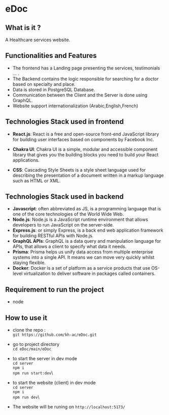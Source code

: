 # eDoc

## What is it ?

A Healthcare services website.

## Functionalities and Features

- The frontend has a Landing page presenting the services, testimonials ... .
- The Backend contains the logic responsible for searching for a doctor based on specialty and place.
- Data is stored in PostgreSQL Database.
- Communication between the Client and the Server is done using GraphQL.
- Website support internationalization (Arabic,English,French)

## Technologies Stack used in frontend

- **React.js**: React is a free and open-source front-end JavaScript library for building user interfaces based on components by Facebook Inc.

- **Chakra UI**: Chakra UI is a simple, modular and accessible component library that gives you the building blocks you need to build your React applications.

- **CSS**: Cascading Style Sheets is a style sheet language used for describing the presentation of a document written in a markup language such as HTML or XML.

## Technologies Stack used in backend

- **Javascript**: often abbreviated as JS, is a programming language that is one of the core technologies of the World Wide Web.
- **Node.js**: Node.js is a JavaScript runtime environment that allows developers to run JavaScript on the server-side.
- **Express.js**: or simply Express, is a back end web application framework for building RESTful APIs with Node.js.
- **GraphQL APIs**: GraphQL is a data query and manipulation language for APIs, that allows a client to specify what data it needs.
- **Prisma**: Prisma helps us unify data access from multiple enterprise systems into a single API. It means we can move very quickly whilst staying flexible.
- **Docker**: Docker is a set of platform as a service products that use OS-level virtualization to deliver software in packages called containers.


## Requirement to run the project
- node

## How to use it

- clone the repo : \
  `git https://github.com/kh-ac/eDoc.git`

- go to project directory \
  `cd eDoc/main/eDoc`

- to start the server in dev mode \
  `cd server` \
  `npm i` \
  `npm run start:dev`\

- to start the website (client) in dev mode \
 `cd server` \
  `npm i` \
  `npm run dev`\

- The website will be runing on `http://localhost:5173/`

